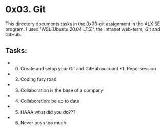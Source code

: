 # 0x03. Git

This directory documents tasks in the 0x03-git assignment in the ALX SE program. 
I used 'WSL(Ubuntu 20.04 LTS)', the Intranet web-term, Git and GitHub.

## Tasks:

* 0. Create and setup your Git and GitHub account
*1. Repo-session 
* 2. Coding fury road
* 3. Collaboration is the base of a company
* 4. Collaboration: be up to date
* 5. HAAA what did you do???
* 6. Never push too much
